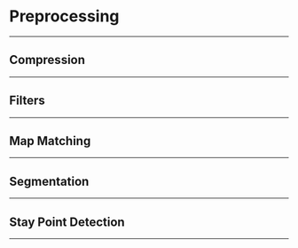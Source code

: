 # Preprocessing
---

## Compression
---

## Filters
---

## Map Matching
---

## Segmentation
---

## Stay Point Detection
---